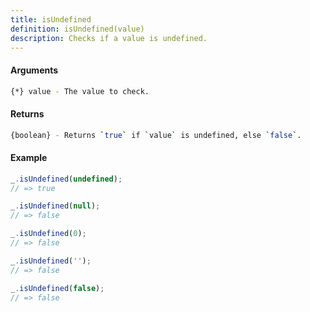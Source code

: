```yaml
---
title: isUndefined
definition: isUndefined(value)
description: Checks if a value is undefined.
---
```



#### Arguments


```bash
{*} value - The value to check.
```


#### Returns


```bash
{boolean} - Returns `true` if `value` is undefined, else `false`.
```


#### Example


```ts
_.isUndefined(undefined);
// => true

_.isUndefined(null);
// => false

_.isUndefined(0);
// => false

_.isUndefined('');
// => false

_.isUndefined(false);
// => false
```